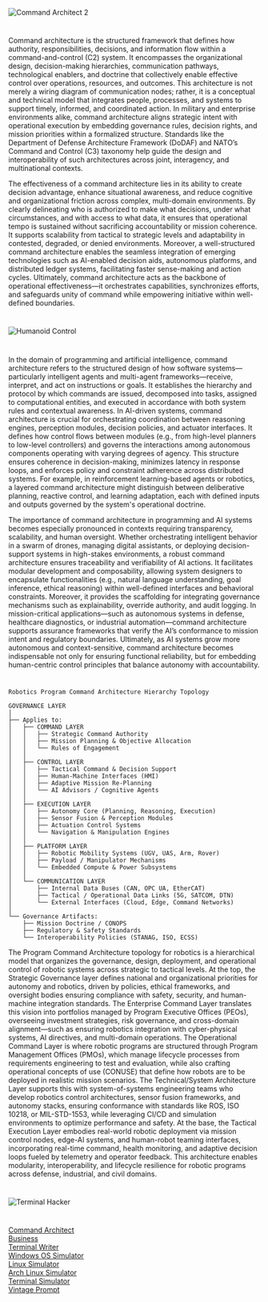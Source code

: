 ![Command Architect 2](https://github.com/user-attachments/assets/06f52efa-274d-41aa-bffa-2d78769a7e1b)

#

Command architecture is the structured framework that defines how authority, responsibilities, decisions, and information flow within a command-and-control (C2) system. It encompasses the organizational design, decision-making hierarchies, communication pathways, technological enablers, and doctrine that collectively enable effective control over operations, resources, and outcomes. This architecture is not merely a wiring diagram of communication nodes; rather, it is a conceptual and technical model that integrates people, processes, and systems to support timely, informed, and coordinated action. In military and enterprise environments alike, command architecture aligns strategic intent with operational execution by embedding governance rules, decision rights, and mission priorities within a formalized structure. Standards like the Department of Defense Architecture Framework (DoDAF) and NATO’s Command and Control (C3) taxonomy help guide the design and interoperability of such architectures across joint, interagency, and multinational contexts.

The effectiveness of a command architecture lies in its ability to create decision advantage, enhance situational awareness, and reduce cognitive and organizational friction across complex, multi-domain environments. By clearly delineating who is authorized to make what decisions, under what circumstances, and with access to what data, it ensures that operational tempo is sustained without sacrificing accountability or mission coherence. It supports scalability from tactical to strategic levels and adaptability in contested, degraded, or denied environments. Moreover, a well-structured command architecture enables the seamless integration of emerging technologies such as AI-enabled decision aids, autonomous platforms, and distributed ledger systems, facilitating faster sense-making and action cycles. Ultimately, command architecture acts as the backbone of operational effectiveness—it orchestrates capabilities, synchronizes efforts, and safeguards unity of command while empowering initiative within well-defined boundaries.

#
![Humanoid Control](https://github.com/user-attachments/assets/fb33331a-9361-49af-8a3a-8050845d7d61)
#

In the domain of programming and artificial intelligence, command architecture refers to the structured design of how software systems—particularly intelligent agents and multi-agent frameworks—receive, interpret, and act on instructions or goals. It establishes the hierarchy and protocol by which commands are issued, decomposed into tasks, assigned to computational entities, and executed in accordance with both system rules and contextual awareness. In AI-driven systems, command architecture is crucial for orchestrating coordination between reasoning engines, perception modules, decision policies, and actuator interfaces. It defines how control flows between modules (e.g., from high-level planners to low-level controllers) and governs the interactions among autonomous components operating with varying degrees of agency. This structure ensures coherence in decision-making, minimizes latency in response loops, and enforces policy and constraint adherence across distributed systems. For example, in reinforcement learning-based agents or robotics, a layered command architecture might distinguish between deliberative planning, reactive control, and learning adaptation, each with defined inputs and outputs governed by the system's operational doctrine.

The importance of command architecture in programming and AI systems becomes especially pronounced in contexts requiring transparency, scalability, and human oversight. Whether orchestrating intelligent behavior in a swarm of drones, managing digital assistants, or deploying decision-support systems in high-stakes environments, a robust command architecture ensures traceability and verifiability of AI actions. It facilitates modular development and composability, allowing system designers to encapsulate functionalities (e.g., natural language understanding, goal inference, ethical reasoning) within well-defined interfaces and behavioral constraints. Moreover, it provides the scaffolding for integrating governance mechanisms such as explainability, override authority, and audit logging. In mission-critical applications—such as autonomous systems in defense, healthcare diagnostics, or industrial automation—command architecture supports assurance frameworks that verify the AI’s conformance to mission intent and regulatory boundaries. Ultimately, as AI systems grow more autonomous and context-sensitive, command architecture becomes indispensable not only for ensuring functional reliability, but for embedding human-centric control principles that balance autonomy with accountability.

#

```
Robotics Program Command Architecture Hierarchy Topology

GOVERNANCE LAYER
│
├── Applies to:
│   ├── COMMAND LAYER
│   │   ├── Strategic Command Authority
│   │   ├── Mission Planning & Objective Allocation
│   │   └── Rules of Engagement
│   │
│   ├── CONTROL LAYER
│   │   ├── Tactical Command & Decision Support
│   │   ├── Human-Machine Interfaces (HMI)
│   │   ├── Adaptive Mission Re-Planning
│   │   └── AI Advisors / Cognitive Agents
│   │
│   ├── EXECUTION LAYER
│   │   ├── Autonomy Core (Planning, Reasoning, Execution)
│   │   ├── Sensor Fusion & Perception Modules
│   │   ├── Actuation Control Systems
│   │   └── Navigation & Manipulation Engines
│   │
│   ├── PLATFORM LAYER
│   │   ├── Robotic Mobility Systems (UGV, UAS, Arm, Rover)
│   │   ├── Payload / Manipulator Mechanisms
│   │   └── Embedded Compute & Power Subsystems
│   │
│   └── COMMUNICATION LAYER
│       ├── Internal Data Buses (CAN, OPC UA, EtherCAT)
│       ├── Tactical / Operational Data Links (5G, SATCOM, DTN)
│       └── External Interfaces (Cloud, Edge, Command Networks)
│
└── Governance Artifacts:
    ├── Mission Doctrine / CONOPS
    ├── Regulatory & Safety Standards
    └── Interoperability Policies (STANAG, ISO, ECSS)
```

The Program Command Architecture topology for robotics is a hierarchical model that organizes the governance, design, deployment, and operational control of robotic systems across strategic to tactical levels. At the top, the Strategic Governance layer defines national and organizational priorities for autonomy and robotics, driven by policies, ethical frameworks, and oversight bodies ensuring compliance with safety, security, and human-machine integration standards. The Enterprise Command Layer translates this vision into portfolios managed by Program Executive Offices (PEOs), overseeing investment strategies, risk governance, and cross-domain alignment—such as ensuring robotics integration with cyber-physical systems, AI directives, and multi-domain operations. The Operational Command Layer is where robotic programs are structured through Program Management Offices (PMOs), which manage lifecycle processes from requirements engineering to test and evaluation, while also crafting operational concepts of use (CONUSE) that define how robots are to be deployed in realistic mission scenarios. The Technical/System Architecture Layer supports this with system-of-systems engineering teams who develop robotics control architectures, sensor fusion frameworks, and autonomy stacks, ensuring conformance with standards like ROS, ISO 10218, or MIL-STD-1553, while leveraging CI/CD and simulation environments to optimize performance and safety. At the base, the Tactical Execution Layer embodies real-world robotic deployment via mission control nodes, edge-AI systems, and human-robot teaming interfaces, incorporating real-time command, health monitoring, and adaptive decision loops fueled by telemetry and operator feedback. This architecture enables modularity, interoperability, and lifecycle resilience for robotic programs across defense, industrial, and civil domains.

#

![Terminal Hacker](https://github.com/user-attachments/assets/91d024cf-8770-48b7-a5ac-b67953296a99)

#

[Command Architect](https://chatgpt.com/g/g-681db21c5a788191b8a0c83d7d52c48f-command-architect)
<br>
[Business](https://github.com/sourceduty/Business)
<br>
[Terminal Writer](https://chatgpt.com/g/g-68297b1a76c4819192903086d3ef41c7-terminal-writer)
<br>
[Windows OS Simulator](https://chatgpt.com/g/g-673e3dcc90308191b183a0a0f2f97635-windows-os-simulator)
<br>
[Linux Simulator](https://chatgpt.com/g/g-i4BbAiInr-linux-simulator)
<br>
[Arch Linux Simulator](https://chatgpt.com/g/g-SYkRXlw3j-arch-linux-simulator)
<br>
[Terminal Simulator](https://chatgpt.com/g/g-9MywumX92-terminal-simulator)
<br>
[Vintage Prompt](https://chatgpt.com/g/g-mg39xadeq-vintage-prompt)
